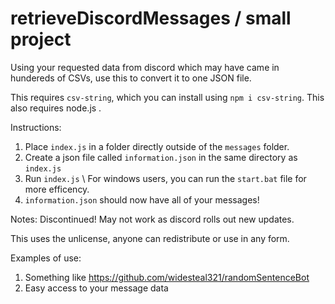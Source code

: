 # retrieveDiscordMessages / small project
Using your requested data from discord which may have came in hundereds of CSVs, use this to convert it to one JSON file.

This requires `csv-string`, which you can install using `npm i csv-string`.
This also requires node.js .

Instructions:
1. Place `index.js` in a folder directly outside of the `messages` folder.
2. Create a json file called `information.json` in the same directory as `index.js`
3. Run `index.js` \ For windows users, you can run the `start.bat` file for more efficency.
4. `information.json` should now have all of your messages!


Notes:
Discontinued! May not work as discord rolls out new updates.

This uses the unlicense, anyone can redistribute or use in any form.


Examples of use: 
1. Something like https://github.com/widesteal321/randomSentenceBot
2. Easy access to your message data
